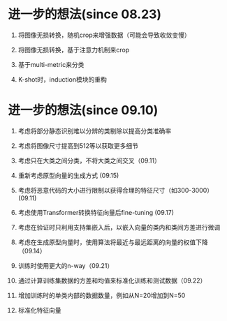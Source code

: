# 进一步的想法(since 08.23)

1. 将图像无损转换，随机crop来增强数据（可能会导致收敛变慢）

2. 将图像无损转换，基于注意力机制来crop

3. 基于multi-metric来分类

4. K-shot时，induction模块的重构

# 进一步的想法(since 09.10)

1. 考虑将部分静态识别难以分辨的类剔除以提高分类准确率

2. 考虑将图像尺寸提高到512等以获取更多细节

3. 考虑只在大类之间分类，不将大类之间交叉（09.11）

4. 重新考虑原型向量的生成方式 (09.15)

5. 考虑将恶意代码的大小进行限制以获得合理的特征尺寸（如300-3000）(09.11)

6. 考虑使用Transformer转换特征向量后fine-tuning (09.17)

7. 考虑在验证时只利用支持集嵌入后，以嵌入向量的类内和类间方差进行微调

8. 考虑在生成原型向量时，使用算法将最近与最远距离的向量的权值下降（09.14）

9. 训练时使用更大的n-way（09.21）

10. 通过计算训练集数据的方差和均值来标准化训练和测试数据（09.22）

11. 增加训练时的单类内部的数据数量，例如从N=20增加到N=50

12. 标准化特征向量